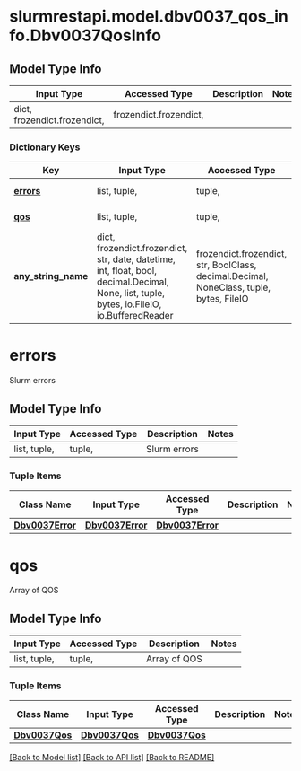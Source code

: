 # slurmrestapi.model.dbv0037_qos_info.Dbv0037QosInfo

## Model Type Info
Input Type | Accessed Type | Description | Notes
------------ | ------------- | ------------- | -------------
dict, frozendict.frozendict,  | frozendict.frozendict,  |  | 

### Dictionary Keys
Key | Input Type | Accessed Type | Description | Notes
------------ | ------------- | ------------- | ------------- | -------------
**[errors](#errors)** | list, tuple,  | tuple,  | Slurm errors | [optional] 
**[qos](#qos)** | list, tuple,  | tuple,  | Array of QOS | [optional] 
**any_string_name** | dict, frozendict.frozendict, str, date, datetime, int, float, bool, decimal.Decimal, None, list, tuple, bytes, io.FileIO, io.BufferedReader | frozendict.frozendict, str, BoolClass, decimal.Decimal, NoneClass, tuple, bytes, FileIO | any string name can be used but the value must be the correct type | [optional]

# errors

Slurm errors

## Model Type Info
Input Type | Accessed Type | Description | Notes
------------ | ------------- | ------------- | -------------
list, tuple,  | tuple,  | Slurm errors | 

### Tuple Items
Class Name | Input Type | Accessed Type | Description | Notes
------------- | ------------- | ------------- | ------------- | -------------
[**Dbv0037Error**](Dbv0037Error.md) | [**Dbv0037Error**](Dbv0037Error.md) | [**Dbv0037Error**](Dbv0037Error.md) |  | 

# qos

Array of QOS

## Model Type Info
Input Type | Accessed Type | Description | Notes
------------ | ------------- | ------------- | -------------
list, tuple,  | tuple,  | Array of QOS | 

### Tuple Items
Class Name | Input Type | Accessed Type | Description | Notes
------------- | ------------- | ------------- | ------------- | -------------
[**Dbv0037Qos**](Dbv0037Qos.md) | [**Dbv0037Qos**](Dbv0037Qos.md) | [**Dbv0037Qos**](Dbv0037Qos.md) |  | 

[[Back to Model list]](../../README.md#documentation-for-models) [[Back to API list]](../../README.md#documentation-for-api-endpoints) [[Back to README]](../../README.md)

